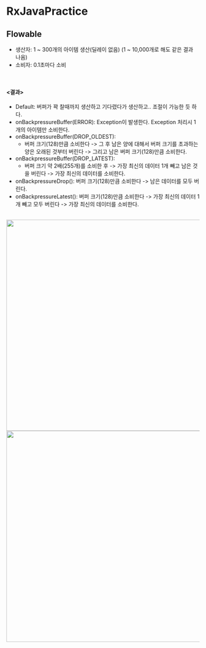 # RxJavaPractice

## Flowable

- 생산자: 1 ~ 300개의 아이템 생산(딜레이 없음) (1 ~ 10,000개로 해도 같은 결과 나옴)
- 소비자: 0.1초마다 소비
<br>

#### <결과>

- Default: 버퍼가 꽉 찰때까지 생산하고 기다렸다가 생산하고.. 조절이 가능한 듯 하다.
- onBackpressureBuffer(ERROR): Exception이 발생한다. Exception 처리시 1개의 아이템만 소비한다.
- onBackpressureBuffer(DROP_OLDEST):
  - 버퍼 크기(128)만큼 소비한다 -> 그 후 남은 양에 대해서 버퍼 크기를 초과하는 양은 오래된 것부터 버린다 -> 그리고 남은 버퍼 크기(128)만큼 소비한다.
- onBackpressureBuffer(DROP_LATEST):
  - 버퍼 크기 약 2배(255개)를 소비한 후 -> 가장 최신의 데이터 1개 빼고 남은 것을 버린다 -> 가장 최신의 데이터를 소비한다.
- onBackpressureDrop(): 버퍼 크기(128)만큼 소비한다 -> 남은 데이터를 모두 버린다.
- onBackpressureLatest(): 버퍼 크기(128)만큼 소비한다 -> 가장 최신의 데이터 1개 빼고 모두 버린다 -> 가장 최신의 데이터를 소비한다.
<br>
<img src="https://user-images.githubusercontent.com/51109517/121502599-483fca80-ca1b-11eb-8ac1-cb8073f5e4c2.png" width=900 height=550/>
<img src="https://user-images.githubusercontent.com/51109517/121502224-ee3f0500-ca1a-11eb-8b01-a7b78784a7b6.png" width=900 height=550/>
